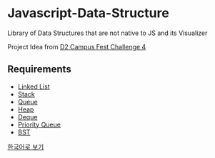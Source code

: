 # Javascript-Data-Structure

Library of Data Structures that are not native to JS and its Visualizer

Project Idea from [D2 Campus Fest Challenge 4](http://d2campusfest.kr/6th/)

## Requirements

- [Linked List](./Data-Structure/LinkedList/README.md)
- [Stack](./Data-Structure/Stack/README.md)
- [Queue](./Data-Structure/Queue/README.md)
- [Heap](./Data-Structure/Heap/README.md)
- [Deque](./Data-Structure/Deque/README.md)
- [Priority Queue](./Data-Structure/PriorityQueue/README.md)
- [BST](./Data-Structure/BST/README.md)


[한국어로 보기](./README.ko.md)
